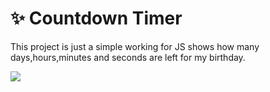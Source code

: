 # ✨ Countdown Timer

This project is just a simple working for JS shows how many days,hours,minutes and seconds are left for my birthday. 
                          

<img src="https://github.com/ercinayse/SimpleJSProjects/blob/master/Photos/Timer_Project.png" width="auto">
